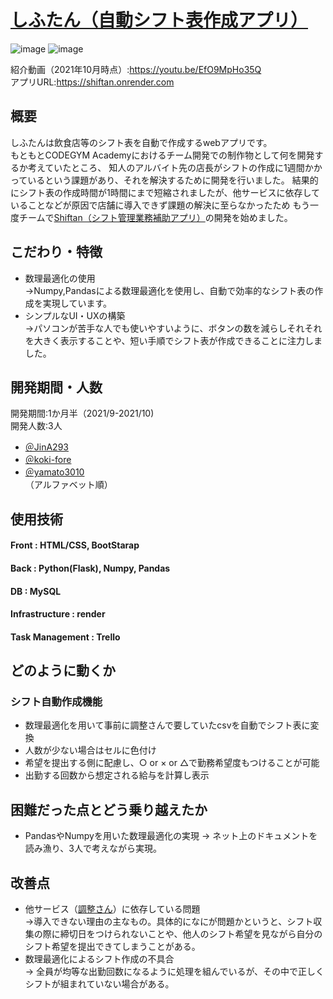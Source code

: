 # [しふたん（自動シフト表作成アプリ）](https://ninteen-shiftan.herokuapp.com/ )
![image](https://user-images.githubusercontent.com/84577532/203667854-5165996c-4016-4710-9648-535ccbd2c527.png)
![image](https://user-images.githubusercontent.com/84577532/203667870-a1a2de6a-6f6d-4442-a574-b3dd3f3b303f.png)

紹介動画（2021年10月時点）:https://youtu.be/EfO9MpHo35Q  
アプリURL:https://shiftan.onrender.com


## 概要
しふたんは飲食店等のシフト表を自動で作成するwebアプリです。  
もともとCODEGYM Academyにおけるチーム開発での制作物として何を開発するか考えていたところ、
知人のアルバイト先の店長がシフトの作成に1週間かかっているという課題があり、それを解決するために開発を行いました。
結果的にシフト表の作成時間が1時間にまで短縮されましたが、他サービスに依存していることなどが原因で店舗に導入できず課題の解決に至らなかったため
もう一度チームで[Shiftan（シフト管理業務補助アプリ）](https://github.com/nineteen2021/shiftan-v2)の開発を始めました。

## こだわり・特徴
- 数理最適化の使用  
→Numpy,Pandasによる数理最適化を使用し、自動で効率的なシフト表の作成を実現しています。  
- シンプルなUI・UXの構築  
→パソコンが苦手な人でも使いやすいように、ボタンの数を減らしそれそれを大きく表示することや、短い手順でシフト表が作成できることに注力しました。  

## 開発期間・人数
開発期間:1か月半（2021/9-2021/10)  
開発人数:3人  
- [＠JinA293](https://github.com/JinA293) 
- [＠koki-fore](https://github.com/koki-fore)
- [＠yamato3010](https://github.com/yamato3010)  
（アルファベット順）

## 使用技術
#### Front : HTML/CSS, BootStarap 
#### Back : Python(Flask), Numpy, Pandas  
#### DB : MySQL  
#### Infrastructure : render
#### Task Management : Trello

## どのように動くか
### シフト自動作成機能
- 数理最適化を用いて事前に調整さんで要していたcsvを自動でシフト表に変換
- 人数が少ない場合はセルに色付け
- 希望を提出する側に配慮し、○ or × or △で勤務希望度もつけることが可能
- 出勤する回数から想定される給与を計算し表示

## 困難だった点とどう乗り越えたか
- PandasやNumpyを用いた数理最適化の実現 
→ ネット上のドキュメントを読み漁り、3人で考えながら実現。

## 改善点
- 他サービス（[調整さん](https://chouseisan.com/)）に依存している問題  
→導入できない理由の主なもの。具体的になにが問題かというと、シフト収集の際に締切日をつけられないことや、他人のシフト希望を見ながら自分のシフト希望を提出できてしまうことがある。
- 数理最適化によるシフト作成の不具合  
→ 全員が均等な出勤回数になるように処理を組んでいるが、その中で正しくシフトが組まれていない場合がある。
